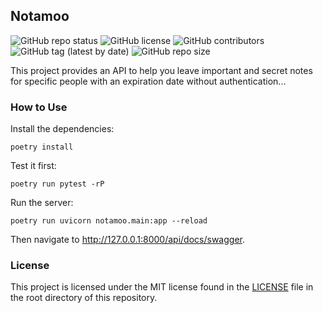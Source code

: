 ## Notamoo

![GitHub repo status](https://img.shields.io/badge/status-active-green?style=flat)
![GitHub license](https://img.shields.io/github/license/sheikhartin/notamoo)
![GitHub contributors](https://img.shields.io/github/contributors/sheikhartin/notamoo)
![GitHub tag (latest by date)](https://img.shields.io/github/v/tag/sheikhartin/notamoo)
![GitHub repo size](https://img.shields.io/github/repo-size/sheikhartin/notamoo)

This project provides an API to help you leave important and secret notes for
specific people with an expiration date without authentication...

### How to Use

Install the dependencies:

```
poetry install
```

Test it first:

```
poetry run pytest -rP
```

Run the server:

```
poetry run uvicorn notamoo.main:app --reload
```

Then navigate to http://127.0.0.1:8000/api/docs/swagger.

### License

This project is licensed under the MIT license found in the [LICENSE](LICENSE) file in the root directory of this repository.
